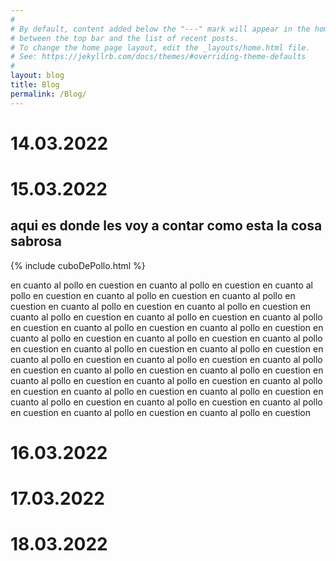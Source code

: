```yaml
---
#
# By default, content added below the "---" mark will appear in the home page
# between the top bar and the list of recent posts.
# To change the home page layout, edit the _layouts/home.html file.
# See: https://jekyllrb.com/docs/themes/#overriding-theme-defaults
#
layout: blog
title: Blog
permalink: /Blog/
---
```

<h1> 14.03.2022</h1>

<h1> 15.03.2022</h1>
<h2>aqui es donde les voy a contar como esta la cosa sabrosa </h2>

{% include cuboDePollo.html 
%} 

en cuanto al pollo en cuestion en cuanto al pollo en cuestion en cuanto al pollo en cuestion en cuanto al pollo en cuestion en cuanto al pollo en cuestion en cuanto al pollo en cuestion en cuanto al pollo en cuestion en cuanto al pollo en cuestion en cuanto al pollo en cuestion en cuanto al pollo en cuestion en cuanto al pollo en cuestion en cuanto al pollo en cuestion en cuanto al pollo en cuestion en cuanto al pollo en cuestion en cuanto al pollo en cuestion en cuanto al pollo en cuestion en cuanto al pollo en cuestion en cuanto al pollo en cuestion en cuanto al pollo en cuestion en cuanto al pollo en cuestion en cuanto al pollo en cuestion en cuanto al pollo en cuestion en cuanto al pollo en cuestion en cuanto al pollo en cuestion en cuanto al pollo en cuestion en cuanto al pollo en cuestion en cuanto al pollo en cuestion en cuanto al pollo en cuestion en cuanto al pollo en cuestion en cuanto al pollo en cuestion en cuanto al pollo en cuestion en cuanto al pollo en cuestion 


<h1> 16.03.2022</h1>

<h1> 17.03.2022</h1>

<h1> 18.03.2022</h1>
